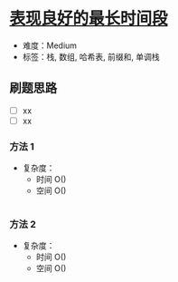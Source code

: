 # [表现良好的最长时间段](https://leetcode-cn.com/problems/longest-well-performing-interval/)

- 难度：Medium
- 标签：栈, 数组, 哈希表, 前缀和, 单调栈

## 刷题思路

- [ ] xx
- [ ] xx

### 方法 1

- 复杂度：
    - 时间 O()
    - 空间 O()

``` js

```

### 方法 2

- 复杂度：
    - 时间 O()
    - 空间 O()

``` js

```
